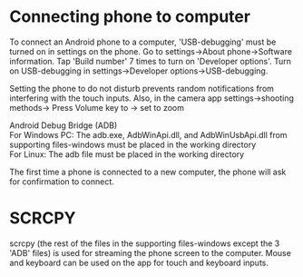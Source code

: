 # Connecting phone to computer 
To connect an Android phone to a computer, 'USB-debugging' must be turned on in settings on the phone. Go to settings->About phone->Software information. Tap 'Build number' 7 times to turn on 'Developer options'. Turn on USB-debugging in settings->Developer options->USB-debugging. <br />

Setting the phone to do not disturb prevents random notifications from interfering with the touch inputs. Also, in the camera app settings->shooting methods-> Press Volume key to -> set to zoom <br />

Android Debug Bridge (ADB) <br />
For Windows PC: The adb.exe, AdbWinApi.dll, and AdbWinUsbApi.dll from supporting files-windows must be placed in the working directory <br />
For Linux: The adb file must be placed in the working directory <br />

The first time a phone is connected to a new computer, the phone will ask for confirmation to connect. <br />

# SCRCPY 
scrcpy (the rest of the files in the supporting files-windows except the 3 'ADB' files) is used for streaming the phone screen to the computer. Mouse and keyboard can be used on the app for touch and keyboard inputs. 

